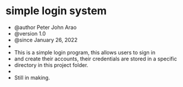 # simple login system
* @author Peter John Arao
* @version 1.0
* @since January 26, 2022
* 
* This is a simple login program, this allows users to sign in
* and create their accounts, their credentials are stored in a specific 
* directory in this project folder. 
* 
* Still in making.